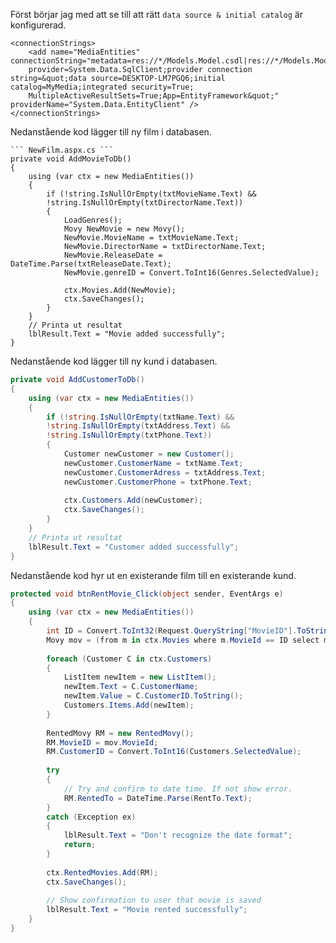 
Först börjar jag med att se till att rätt ```data source & initial catalog``` är konfigurerad.

``` Web.config
<connectionStrings>
    <add name="MediaEntities" connectionString="metadata=res://*/Models.Model.csdl|res://*/Models.Model.ssdl|res://*/Models.Model.msl;
    provider=System.Data.SqlClient;provider connection string=&quot;data source=DESKTOP-LM7PGQ6;initial catalog=MyMedia;integrated security=True;
    MultipleActiveResultSets=True;App=EntityFramework&quot;" providerName="System.Data.EntityClient" />
</connectionStrings>
```

Nedanstående kod lägger till ny film i databasen.

```
``` NewFilm.aspx.cs ```
private void AddMovieToDb()
{
    using (var ctx = new MediaEntities())
    {
        if (!string.IsNullOrEmpty(txtMovieName.Text) &&
        !string.IsNullOrEmpty(txtDirectorName.Text))
        {
            LoadGenres();
            Movy NewMovie = new Movy();
            NewMovie.MovieName = txtMovieName.Text;
            NewMovie.DirectorName = txtDirectorName.Text;
            NewMovie.ReleaseDate = DateTime.Parse(txtReleaseDate.Text);
            NewMovie.genreID = Convert.ToInt16(Genres.SelectedValue);
​
            ctx.Movies.Add(NewMovie);
            ctx.SaveChanges();
        }
    }
    // Printa ut resultat
    lblResult.Text = "Movie added successfully";
}
```

Nedanstående kod lägger till ny kund i databasen.

``` NewCustomer.aspx.cs
private void AddCustomerToDb()
{
    using (var ctx = new MediaEntities())
    {
        if (!string.IsNullOrEmpty(txtName.Text) &&
        !string.IsNullOrEmpty(txtAddress.Text) &&
        !string.IsNullOrEmpty(txtPhone.Text))
        {
            Customer newCustomer = new Customer();
            newCustomer.CustomerName = txtName.Text;
            newCustomer.CustomerAdress = txtAddress.Text;
            newCustomer.CustomerPhone = txtPhone.Text;
​
            ctx.Customers.Add(newCustomer);
            ctx.SaveChanges();
        }
    }
    // Printa ut resultat
    lblResult.Text = "Customer added successfully";
}
```

Nedanstående kod hyr ut en existerande film till en  existerande kund.

``` Rent.aspx.cs
protected void btnRentMovie_Click(object sender, EventArgs e)
{
    using (var ctx = new MediaEntities())
    {
        int ID = Convert.ToInt32(Request.QueryString["MovieID"].ToString());
        Movy mov = (from m in ctx.Movies where m.MovieId == ID select m).First();
​
        foreach (Customer C in ctx.Customers)
        {
            ListItem newItem = new ListItem();
            newItem.Text = C.CustomerName;
            newItem.Value = C.CustomerID.ToString();
            Customers.Items.Add(newItem);
        }
​
        RentedMovy RM = new RentedMovy();
        RM.MovieID = mov.MovieId;
        RM.CustomerID = Convert.ToInt16(Customers.SelectedValue);
​
        try
        {
            // Try and confirm to date time. If not show error.
            RM.RentedTo = DateTime.Parse(RentTo.Text);
        }
        catch (Exception ex)
        {
            lblResult.Text = "Don't recognize the date format";
            return;
        }
​
        ctx.RentedMovies.Add(RM);
        ctx.SaveChanges();
​
        // Show confirmation to user that movie is saved
        lblResult.Text = "Movie rented successfully";
    }
}
```